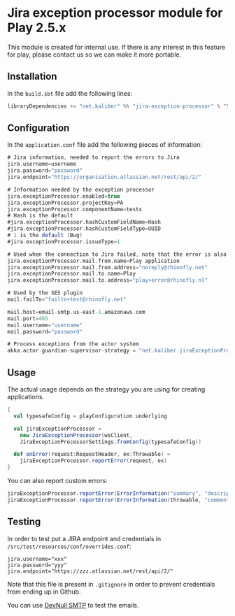 Jira exception processor module for Play 2.5.x
==============================================

This module is created for internal use. If there is any interest in this feature for play, please contact us so we can make it more portable.

Installation
------------

In the `build.sbt` file add the following lines:

``` scala
libraryDependencies += "net.kaliber" %% "jira-exception-processor" % "5.0.0"
```

Configuration
-------------

In the `application.conf` file add the following pieces of information:

``` scala
# Jira information, needed to report the errors to Jira
jira.username=username
jira.password="password"
jira.endpoint="https://organisation.atlassian.net/rest/api/2/"

# Information needed by the exception processor
jira.exceptionProcessor.enabled=true
jira.exceptionProcessor.projectKey=PA
jira.exceptionProcessor.componentName=tests
# Hash is the default
#jira.exceptionProcessor.hashCustomFieldName=Hash
#jira.exceptionProcessor.hashCustomFieldType=UUID
# 1 is the default (Bug)
#jira.exceptionProcessor.issueType=1

# Used when the connection to Jira failed, note that the error is also logged
jira.exceptionProcessor.mail.from.name=Play application
jira.exceptionProcessor.mail.from.address="noreply@rhinofly.net"
jira.exceptionProcessor.mail.to.name=Play
jira.exceptionProcessor.mail.to.address="play+error@rhinofly.nl"

# Used by the SES plugin
mail.failTo="failto+test@rhinofly.net"

mail.host=email-smtp.us-east-1.amazonaws.com
mail.port=465
mail.username="username"
mail.password="password"

# Process exceptions from the actor system
akka.actor.guardian-supervisor-strategy = "net.kaliber.jiraExceptionProcessor.ReportingSupervisorStrategy"
```

Usage
-----

The actual usage depends on the strategy you are using for creating applications.
``` scala
{
  val typesafeConfig = playConfiguration.underlying

  val jiraExceptionProcessor =
    new JiraExceptionProcessor(wsClient, 
    JiraExceptionProcessorSettings.fromConfig(typesafeConfig))

  def onError(request:RequestHeader, ex:Throwable) =
    jiraExceptionProcessor.reportError(request, ex)
}
```

You can also report custom errors:

``` scala
jiraExceptionProcessor.reportError(ErrorInformation("summary", "description", "comment"))
jiraExceptionProcessor.reportError(ErrorInformation(throwable, "comment"))
```

Testing
-------

In order to test put a JIRA endpoint and credentials in `/src/test/resources/conf/overrides.conf`:

    jira.username="xxx"
    jira.password="yyy"
    jira.endpoint="https://zzz.atlassian.net/rest/api/2/"

Note that this file is present in `.gitignore` in order to prevent credentials
from ending up in Github.

You can use [DevNull SMTP](http://www.aboutmyip.com/AboutMyXApp/DevNullSmtp.jsp) to test the emails.


